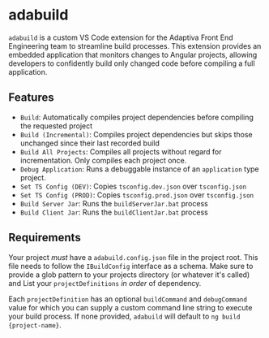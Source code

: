 # adabuild
`adabuild` is a custom VS Code extension for the Adaptiva Front End Engineering team to streamline build processes. This extension provides an embedded application that monitors changes to Angular projects, allowing developers to confidently build only changed code before compiling a full application.

## Features
 - `Build`: Automatically compiles project dependencies before compiling the requested project
 - `Build (Incremental)`: Compiles project dependencies but skips those unchanged since their last recorded build
 - `Build All Projects`: Compiles all projects without regard for incrementation. Only compiles each project once.
 - `Debug Application`: Runs a debuggable instance of an `application` type project.
 - `Set TS Config (DEV)`: Copies `tsconfig.dev.json` over `tsconfig.json`
 - `Set TS Config (PROD)`: Copies `tsconfig.prod.json` over `tsconfig.json`
 - `Build Server Jar`: Runs the `buildServerJar.bat` process
 - `Build Client Jar`: Runs the `buildClientJar.bat` process

## Requirements
Your project _must_ have a `adabuild.config.json` file in the project root. This file needs to follow the `IBuildConfig` interface as a schema. Make sure to provide a glob pattern to your projects directory (or whatever it's called) and List your `projectDefinitions` _in order_ of dependency.

Each `projectDefinition` has an optional `buildCommand` and `debugCommand` value for which you can supply a custom command line string to execute your build process. If none provided, `adabuild` will default to `ng build {project-name}`.
